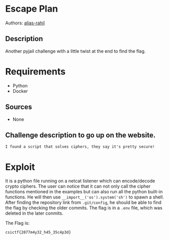 
# Escape Plan

Authors: [alias-rahil](https://github.com/alias-rahil)

## Description

Another pyjail challenge with a little twist at the end to find the flag.

# Requirements

- Python
- Docker

## Sources

- None

## Challenge description to go up on the website.

```
I found a script that solves ciphers, they say it's pretty secure!
```

# Exploit

It is a python file running on a netcat listener which can encode/decode crypto ciphers. The user can notice that it can not only call the cipher functions mentioned in the examples but can also run all the python built-in functions. He will then use `__import__('os').system('sh')` to spawn a shell. After finding the repository link from `.git/config`, he should be able to find the flag by checking the older commits. The flag is in a `.env` file, which was deleted in the later conmits.
 
The Flag is:
```
csictf{2077m4y32_h45_35c4p3d}
```
